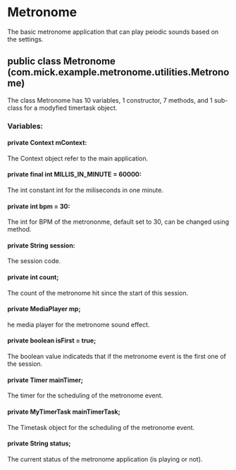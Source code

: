 # Metronome

The basic metronome application that can play peiodic sounds based on the settings.

## public class Metronome (com.mick.example.metronome.utilities.Metronome)

The class Metronome has 10 variables, 1 constructor, 7 methods, and 1 sub-class for a modyfied timertask object.

### Variables:

#### private Context mContext: 

The Context object refer to the main application.

#### private final int MILLIS_IN_MINUTE = 60000: 

The int constant int for the miliseconds in one minute.

#### private int bpm = 30: 

The int for BPM of the metrononme, default set to 30, can be changed using method.

#### private String session:

The session code.

#### private int count;

The count of the metronome hit since the start of this session.

#### private MediaPlayer mp;

he media player for the metronome sound effect.

#### private boolean isFirst = true;

The boolean value indicateds that if the metronome event is the first one of the session. 

#### private Timer mainTimer;

The timer for the scheduling of the metronome event.

#### private MyTimerTask mainTimerTask;

The Timetask object for the scheduling of the metronome event.

#### private String status;

The current status of the metronome application (is playing or not).
